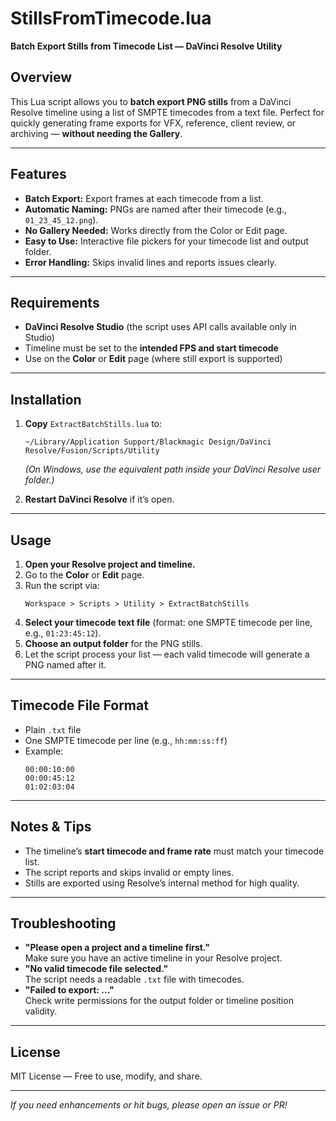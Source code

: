 # StillsFromTimecode.lua

**Batch Export Stills from Timecode List — DaVinci Resolve Utility**

## Overview

This Lua script allows you to **batch export PNG stills** from a DaVinci Resolve timeline using a list of SMPTE timecodes from a text file. Perfect for quickly generating frame exports for VFX, reference, client review, or archiving — **without needing the Gallery**.

---

## Features

- **Batch Export:** Export frames at each timecode from a list.
- **Automatic Naming:** PNGs are named after their timecode (e.g., `01_23_45_12.png`).
- **No Gallery Needed:** Works directly from the Color or Edit page.
- **Easy to Use:** Interactive file pickers for your timecode list and output folder.
- **Error Handling:** Skips invalid lines and reports issues clearly.

---

## Requirements

- **DaVinci Resolve Studio** (the script uses API calls available only in Studio)
- Timeline must be set to the **intended FPS and start timecode**
- Use on the **Color** or **Edit** page (where still export is supported)

---

## Installation

1. **Copy** `ExtractBatchStills.lua` to:

    ```
    ~/Library/Application Support/Blackmagic Design/DaVinci Resolve/Fusion/Scripts/Utility
    ```

    *(On Windows, use the equivalent path inside your DaVinci Resolve user folder.)*

2. **Restart DaVinci Resolve** if it’s open.

---

## Usage

1. **Open your Resolve project and timeline.**
2. Go to the **Color** or **Edit** page.
3. Run the script via:  
    ```
    Workspace > Scripts > Utility > ExtractBatchStills
    ```
4. **Select your timecode text file** (format: one SMPTE timecode per line, e.g., `01:23:45:12`).
5. **Choose an output folder** for the PNG stills.
6. Let the script process your list — each valid timecode will generate a PNG named after it.

---

## Timecode File Format

- Plain `.txt` file
- One SMPTE timecode per line (e.g., `hh:mm:ss:ff`)
- Example:
    ```
    00:00:10:00
    00:00:45:12
    01:02:03:04
    ```

---

## Notes & Tips

- The timeline’s **start timecode and frame rate** must match your timecode list.
- The script reports and skips invalid or empty lines.
- Stills are exported using Resolve’s internal method for high quality.

---

## Troubleshooting

- **"Please open a project and a timeline first."**  
  Make sure you have an active timeline in your Resolve project.
- **"No valid timecode file selected."**  
  The script needs a readable `.txt` file with timecodes.
- **"Failed to export: ..."**  
  Check write permissions for the output folder or timeline position validity.

---

## License

MIT License — Free to use, modify, and share.

---

*If you need enhancements or hit bugs, please open an issue or PR!*
